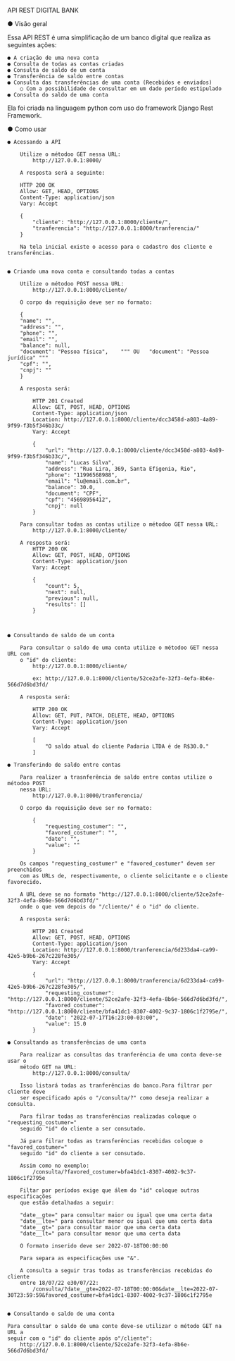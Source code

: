 API REST DIGITAL BANK

● Visão geral

Essa API REST é uma simplificação de um banco digital que realiza as 
seguintes ações:

    ● A criação de uma nova conta
    ● Consulta de todas as contas criadas
    ● Consulta de saldo de um conta
    ● Transferência de saldo entre contas
    ● Consulta das transferências de uma conta (Recebidos e enviados)
        ○ Com a possibilidade de consultar em um dado período estipulado
    ● Consulta do saldo de uma conta

Ela foi criada na linguagem python com uso  do framework Django Rest Framework.

● Como usar

    ● Acessando a API

        Utilize o métodoo GET nessa URL:
            http://127.0.0.1:8000/

        A resposta será a seguinte:

        HTTP 200 OK
        Allow: GET, HEAD, OPTIONS
        Content-Type: application/json
        Vary: Accept

        {
            "cliente": "http://127.0.0.1:8000/cliente/",
            "tranferencia": "http://127.0.0.1:8000/tranferencia/"
        }

        Na tela inicial existe o acesso para o cadastro dos cliente e transferências.

    
    ● Criando uma nova conta e consultando todas a contas

        Utilize o métodoo POST nessa URL:
            http://127.0.0.1:8000/cliente/

        O corpo da requisição deve ser no formato:

        {
        "name": "",        
        "address": "",      
        "phone": "",        
        "email": "",       
        "balance": null,        
        "document": "Pessoa física",    """ OU   "document": "Pessoa jurídica" """
        "cpf": "",          
        "cnpj": ""
        }      

        A resposta será:    

            HTTP 201 Created
            Allow: GET, POST, HEAD, OPTIONS
            Content-Type: application/json
            Location: http://127.0.0.1:8000/cliente/dcc3458d-a803-4a89-9f99-f3b5f346b33c/
            Vary: Accept

            {
                "url": "http://127.0.0.1:8000/cliente/dcc3458d-a803-4a89-9f99-f3b5f346b33c/",
                "name": "Lucas Silva",
                "address": "Rua Lira, 369, Santa Efigenia, Rio",
                "phone": "11996568988",
                "email": "lu@email.com.br",
                "balance": 30.0,
                "document": "CPF",
                "cpf": "45698956412",
                "cnpj": null
            }

        Para consultar todas as contas utilize o métodoo GET nessa URL:        
            http://127.0.0.1:8000/cliente/

        A resposta será:
            HTTP 200 OK
            Allow: GET, POST, HEAD, OPTIONS
            Content-Type: application/json
            Vary: Accept

            {
                "count": 5,
                "next": null,
                "previous": null,
                "results": []
            }



    ● Consultando de saldo de um conta

        Para consultar o saldo de uma conta utilize o métodoo GET nessa URL com 
        o "id" do cliente:        
            http://127.0.0.1:8000/cliente/

            ex: http://127.0.0.1:8000/cliente/52ce2afe-32f3-4efa-8b6e-566d7d6bd3fd/

        A resposta será:

            HTTP 200 OK
            Allow: GET, PUT, PATCH, DELETE, HEAD, OPTIONS
            Content-Type: application/json
            Vary: Accept

            [
                "O saldo atual do cliente Padaria LTDA é de R$30.0."
            ]

    ● Transferindo de saldo entre contas

        Para realizer a trasnferência de saldo entre contas utilize o métodoo POST
        nessa URL:        
            http://127.0.0.1:8000/tranferencia/

        O corpo da requisição deve ser no formato:

            {
                "requesting_costumer": "",
                "favored_costumer": "",
                "date": "",
                "value": ""
            }

        Os campos "requesting_costumer" e "favored_costumer" devem ser preenchidos
        com as URLs de, respectivamente, o cliente solicitante e o cliente favorecido.

        A URL deve se no formato "http://127.0.0.1:8000/cliente/52ce2afe-32f3-4efa-8b6e-566d7d6bd3fd/"
        onde o que vem depois do "/cliente/" é o "id" do cliente.

        A resposta será:

            HTTP 201 Created
            Allow: GET, POST, HEAD, OPTIONS
            Content-Type: application/json
            Location: http://127.0.0.1:8000/tranferencia/6d233da4-ca99-42e5-b9b6-267c228fe305/
            Vary: Accept

            {
                "url": "http://127.0.0.1:8000/tranferencia/6d233da4-ca99-42e5-b9b6-267c228fe305/",
                "requesting_costumer": "http://127.0.0.1:8000/cliente/52ce2afe-32f3-4efa-8b6e-566d7d6bd3fd/",
                "favored_costumer": "http://127.0.0.1:8000/cliente/bfa41dc1-8307-4002-9c37-1806c1f2795e/",
                "date": "2022-07-17T16:23:00-03:00",
                "value": 15.0
            }

    ● Consultando as transferências de uma conta 

        Para realizar as consultas das tranferência de uma conta deve-se usar o
        método GET na URL:
            http://127.0.0.1:8000/consulta/

        Isso listará todas as tranferências do banco.Para filtrar por cliente deve 
        ser especificado após o "/consulta/?" como deseja realizar a consulta.

        Para filrar todas as transferências realizadas coloque o  "requesting_costumer="
        seguido "id" do cliente a ser consutado.

        Já para filrar todas as transferências recebidas coloque o  "favored_costumer="
        seguido "id" do cliente a ser consutado.

        Assim como no exemplo:
            /consulta/?favored_costumer=bfa41dc1-8307-4002-9c37-1806c1f2795e        

        Filtar por períodos exige que álem do "id" coloque outras especificações
        que estão detalhadas a seguir:

        "date__gte=" para consultar maior ou igual que uma certa data
        "date__lte=" para consultar menor ou igual que uma certa data
        "date__gt=" para consultar maior que uma certa data
        "date__lt=" para consultar menor que uma certa data

        O formato inserido deve ser 2022-07-18T00:00:00

        Para separa as especificações use "&".

        A consulta a seguir tras todas as transferências recebidas do cliente
        entre 18/07/22 e30/07/22:
            /consulta/?date__gte=2022-07-18T00:00:00&date__lte=2022-07-30T23:59:59&favored_costumer=bfa41dc1-8307-4002-9c37-1806c1f2795e


    ● Consultando o saldo de uma conta 

    Para consultar o saldo de uma conte deve-se utilizar o método GET na URL a
    seguir com o "id" do cliente após o"/cliente":
        http://127.0.0.1:8000/cliente/52ce2afe-32f3-4efa-8b6e-566d7d6bd3fd/

